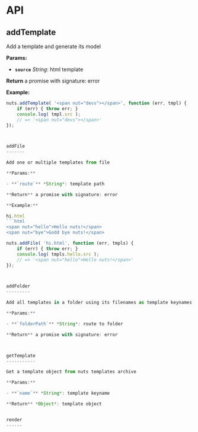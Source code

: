 API
===

addTemplate
-----------

Add a template and generate its model

**Params:**

- **`source`** *String*: html template

**Return** a promise with signature: error


**Example:**

```js
nuts.addTemplate( '<span nut="devs"></span>', function (err, tmpl) {
	if (err) { throw err; }
	console.log( tmpl.src );
	// => '<span nut="devs"></span>'
});



addFile
-------

Add one or multiple templates from file

**Params:**

- **`route`** *String*: template path

**Return** a promise with signature: error

**Example:**

hi.html
```html
<span nut="hello">Hello nuts!</span>
<span nut="bye">Godd bye nuts!</span>
```

```js
nuts.addFile( 'hi.html', function (err, tmpls) {
	if (err) { throw err; }
	console.log( tmpls.hello.src );
	// => '<span nut="hello">Hello nuts!</span>'
});



addFolder
---------

Add all templates in a folder using its filenames as template keynames

**Params:**

- **`folderPath`** *String*: route to folder

**Return** a promise with signature: error



getTemplate
-----------

Get a template object from nuts templates archive

**Params:**

- **`name`** *String*: template keyname

**Return** *Object*: template object


render
------



